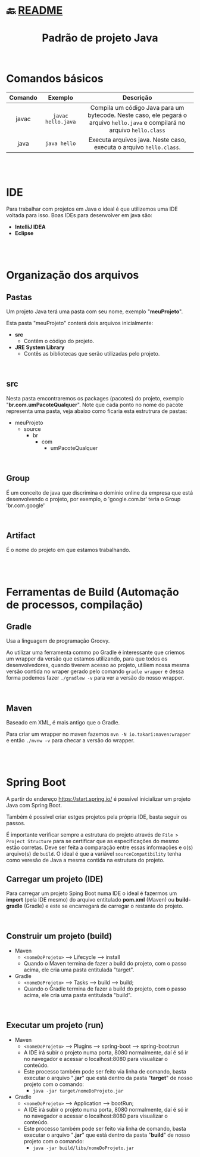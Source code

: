 # :back: [README](../../../README.md#programming-languages)

<h1 align="center">
    Padrão de projeto Java
</h1> 

<br>

# Comandos básicos

| Comando | Exemplo | Descrição |
| :-: | :-: | :-: |
| javac | `javac hello.java` | Compila um código Java para um bytecode. Neste caso, ele pegará o arquivo `hello.java` e compilará no arquivo `hello.class` |
| java | `java hello` | Executa arquivos java. Neste caso, executa o arquivo `hello.class`. |

<br>
<br>

# IDE
Para trabalhar com projetos em Java o ideal é que utilizemos uma IDE voltada para isso. Boas IDEs para desenvolver em java são:
-   **IntelliJ IDEA**
-   **Eclipse**

<br>
<br>

# Organização dos arquivos

## Pastas
Um projeto Java terá uma pasta com seu nome, exemplo "**meuProjeto**".

Esta pasta "meuProjeto" conterá dois arquivos inicialmente:
-   **src**
    -   Contêm o código do projeto.
-   **JRE System Library**
    - Contês as bibliotecas que serão utilizadas pelo projeto.

<br>

## src
Nesta pasta emcontraremos os packages (pacotes) do projeto, exemplo "**br.com.umPacoteQualquer**". Note que cada ponto no nome do pacote representa uma pasta, veja abaixo como ficaria esta estrutrura de pastas:
-   meuProjeto
    -   source
        -   br
            -   com
                -   umPacoteQualquer

<br>

## Group
É um conceito de java que discrimina o domínio online da empresa que está desenvolvendo o projeto, por exemplo, o 'google.com.br' teria o Group 'br.com.google'

<br>

## Artifact
É o nome do projeto em que estamos trabalhando.

<br>
<br>

# Ferramentas de Build (Automação de processos, compilação)

## Gradle
Usa a linguagem de programação Groovy.

Ao utilizar uma ferramenta commo po Gradle é interessante que criemos um wrapper da versão que estamos utilizando, para que todos os desenvolvedores, quando tiverem acesso ao projeto, utiliem nossa mesma versão contida no wraper gerado pelo comando `gradle wrapper` e dessa forma podemos fazer `./gradlew -v` para ver a versão do nosso wrapper.

<br>

## Maven
Baseado em XML, é mais antigo que o Gradle.

Para criar um wrapper no maven fazemos `mvn -N io.takari:maven:wrapper` e então `./mvnw -v` para checar a versão do wrapper.

<br>
<br>

# Spring Boot
A partir do endereço https://start.spring.io/ é possível inicializar um projeto Java com Spring Boot.

Também é possível criar estges projetos pela própria IDE, basta seguir os passos.

É importante verificar sempre a estrutura do projeto através de `File > Project Structure` para se certificar que as especificações do mesmo estão corretas. Deve ser feita a comparação entre essas informações e o(s) arquivo(s) de `build`. O ideal é que a variável `sourceCompatibility` tenha como veresão de Java a mesma contida na estrutura do projeto.

## Carregar um projeto (IDE)

Para carregar um projeto Sping Boot numa IDE o ideal é fazermos um **import** (pela IDE mesmo) do arquivo entitulado **pom.xml** (Maven) ou **build-gradle** (Gradle) e este se encarregará de carregar o restante do projeto.

<br>

## Construir um projeto (build)
-   Maven
    -   `<nomeDoProjeto>` --> Lifecycle --> install
    -   Quando o Maven termina de fazer a build do projeto, com o passo acima, ele cria uma pasta entitulada "target".
-   Gradle
    -   `<nomeDoProjeto>` --> Tasks --> build --> build;
    -   Quando o Gradle termina de fazer a build do projeto, com o passo acima, ele cria uma pasta entitulada "build".

<br>

## Executar um projeto (run)
-   Maven
    -   `<nomeDoProjeto>` --> Plugins --> spring-boot --> spring-boot:run
    -   A IDE irá subir o projeto numa porta, 8080 normalmente, daí é só ir no navegador e acessar o localhost:8080 para visualizar o conteúdo.
    - Este processo também pode ser feito via linha de comando, basta executar o arquivo "**.jar**" que está dentro da pasta "**target**" de nosso projeto com o comando:
        -   `java -jar target/nomeDoProjeto.jar`
-   Gradle
    -   `<nomeDoProjeto>` --> Application --> bootRun;
    -   A IDE irá subir o projeto numa porta, 8080 normalmente, daí é só ir no navegador e acessar o localhost:8080 para visualizar o conteúdo.
    - Este processo também pode ser feito via linha de comando, basta executar o arquivo "**.jar**" que está dentro da pasta "**build**" de nosso projeto com o comando:
        -   `java -jar build/libs/nomeDoProjeto.jar`

<br>